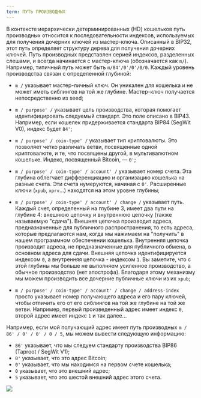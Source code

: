 ```yaml
---
term: ПУТЬ ПРОИЗВОДНЫХ
---
```


В контексте иерархически детерминированных (HD) кошельков путь производных относится к последовательности индексов, используемых для получения дочерних ключей из мастер-ключа. Описанный в BIP32, этот путь определяет структуру дерева для получения дочерних ключей. Путь производных представлен серией индексов, разделенных слешами, и всегда начинается с мастер-ключа (обозначается как `m/`). Например, типичный путь может быть `m/84'/0'/0'/0/0`. Каждый уровень производства связан с определенной глубиной:
* `m /` указывает мастер-личный ключ. Он уникален для кошелька и не может иметь сиблингов на той же глубине. Мастер-ключ получается непосредственно из seed;
* `m / purpose' /` указывает цель производства, которая помогает идентифицировать следуемый стандарт. Это поле описано в BIP43. Например, если кошелек придерживается стандарта BIP84 (SegWit V0), индекс будет `84'`;
* `m / purpose' / coin-type' /` указывает тип криптовалюты. Это позволяет четко различать ветви, посвященные одной криптовалюте, и те, что посвящены другой, в мультивалютном кошельке. Индекс, посвященный Bitcoin, — `0'`;
* `m / purpose' / coin-type' / account' /` указывает номер счета. Эта глубина облегчает дифференциацию и организацию кошелька на разные счета. Эти счета нумеруются, начиная с `0'`. Расширенные ключи (`xpub`, `xprv`...) находятся на этом уровне глубины;
* `m / purpose' / coin-type' / account' / change /` указывает путь. Каждый счет, определенный на глубине 3, имеет два пути на глубине 4: внешнюю цепочку и внутреннюю цепочку (также называемую "сдача"). Внешняя цепочка производит адреса, предназначенные для публичного распространения, то есть адреса, которые предлагаются нам, когда мы нажимаем на "получить" в нашем программном обеспечении кошелька. Внутренняя цепочка производит адреса, не предназначенные для публичного обмена, в основном адреса для сдачи. Внешняя цепочка идентифицируется индексом `0`, а внутренняя цепочка - индексом `1`. Вы заметите, что с этой глубины мы больше не выполняем усиленное производство, а обычное производство (нет апострофа). Благодаря этому механизму мы можем производить все дочерние публичные ключи из их `xpub`;

* `m / purpose' / coin-type' / account' / change / address-index` просто указывает номер получающего адреса и его пару ключей, чтобы отличить его от его сиблингов на той же глубине на той же ветви. Например, первый произведенный адрес имеет индекс `0`, второй адрес имеет индекс `1` и так далее...

Например, если мой получающий адрес имеет путь производных `m / 86' / 0' / 0' / 0 / 5`, мы можем вывести следующую информацию:
* `86'` указывает, что мы следуем стандарту производства BIP86 (Taproot / SegWit V1);
* `0'` указывает, что это адрес Bitcoin;
* `0'` указывает, что мы находимся на первом счете кошелька;
* `0` указывает, что это внешний адрес;
* `5` указывает, что это шестой внешний адрес этого счета.

![](../../dictionnaire/assets/18.png)